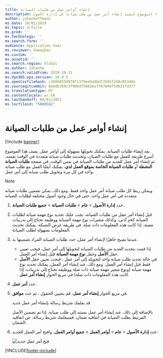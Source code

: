 ```yaml
---
title: إنشاء أوامر عمل من طلبات الصيانة
description: يشرح هذا الموضوع كيفية إنشاء أمر عمل من طلب صيانة في إدارة الأصول.
author: johanhoffmann
ms.date: 10/01/2019
ms.topic: article
ms.prod: ''
ms.technology: ''
ms.search.form: ''
audience: Application User
ms.reviewer: kamaybac
ms.custom: ''
ms.assetid: ''
ms.search.region: Global
ms.author: johanho
ms.search.validFrom: 2019-10-31
ms.dyn365.ops.version: 10.0.5
ms.openlocfilehash: c360985509f8f1379ed4a9bd17b95f2d8c85340e
ms.sourcegitcommit: 0e8db169c3f90bd750826af76709ef5d621fd377
ms.translationtype: HT
ms.contentlocale: ar-SA
ms.lasthandoff: 04/01/2021
ms.locfileid: "5808582"
---
```

# <a name="create-work-orders-from-maintenance-requests"></a>إنشاء أوامر عمل من طلبات الصيانة

[!include [banner](../../includes/banner.md)]

 


بعد إنشاء طلبات الصيانة، يمكنك تحويلها بسهولة إلى أوامر عمل. يصف هذا الموضوع أسرع طريقة للعمل مع طلبات الصيان، وتحديث طلبات صيانة متعددة في الوقت نفسه، ثم إنشاء أمر عمل للعديد من طلبات الصيانة في نفس الوقت. في صفحة **طلبات الصيانة النشطة** أو **طلبات الصيانة الخاصة بموقع العمل لدي**، يمكنك أيضًا العمل مع طلب صيانة واحد في كل مرة وتحويل طلب صيانة إلى أمر عمل.

> [!NOTE]
> ويمكن ربط كل طلب صيانة أمر عمل واحد فقط. ومع ذلك، يمكن تضمين طلبات صيانة متعددة في أمر عمل واحد، حتى في حال وجود أصول مختلفة لطلبات الصيانة.

1. حدد **إدارة الأصول** \> **عام** \> **طلبات الصيانة** \> **جميع طلبات الصيانة**.
2. قبل إنشاء أمر عمل من طلبات الصيانة، يجب عليك تحديد نوع مهمة صيانة لطلبات الصيانة كحدٍ أدنى، وكذلك متغيرات نوع مهمة الصيانة ووظيفة تحتاج إلى تدريبات معينة، إذا كانت هذه المعلومات ذات صلة. في طريقه عرض الشبكة، يمكنك تحديث المعلومات بسهولة لطلب الصيانة.
3. عندما تصبح جاهزًا لإنشاء أمر عمل، حدد طلبات الصيانة المراد تضمينها به.

    - إذا قمت بتحديد العديد من طلبات الصيانة لتحويلها إلى أمر عمل، فيجب تعيين حقل **الأصل** وحقل **نوع مهمة الصيانة** قبل إنشاء أمر العمل.
    - في حالة تحديد طلب صيانة واحد لتحويله إلى أمر عمل ، فيجب تعيين حقل **الأصل** فقط قبل إنشاء أمر العمل. ومع ذلك، عند إنشاء أمر العمل، يمكنك تحديد نوع مهمة صيانة (ونوع متغير مهمة صيانة ذات صلة ووظيفة تحتاج إلى تدريبات، إذا كانت هذه المعلومات ذات صلة) في مربع الحوار **إنشاء أمر عمل**.

4. حدد **أمر عمل**.
5. في مربع الحوار **إنشاء أمر عمل**، قم بتعيين الحقول ، ثم حدد **موافق**.

    قد يعلمك شريط رسالة بإنشاء أمر عمل جديد.

    بالإضافة إلى ذلك، عند إنشاء أمر عمل يستند إلى طلب صيانة، إذا تم تضمين الأصل المرتبط بطلب الصيانة في اتفاقيه ضمان، فسيعلمك شريط رسالة، عن اتفاقيه الضمان.

6. حدد **إدارة الأصول** \> **عام** \> **أوامر العمل** \> **جميع أوامر العمل**، وافتح أمر العمل الجديد.

    ![فتح أمر عمل جديد](media/05-manage-maintenance-requests.png)



[!INCLUDE[footer-include](../../../includes/footer-banner.md)]